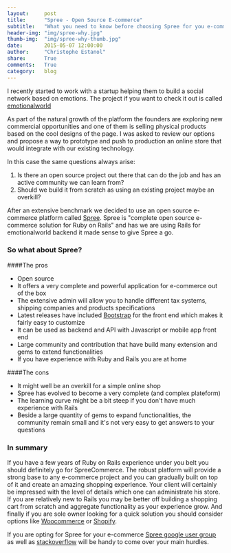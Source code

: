 ```yaml
---
layout:     post
title:      "Spree - Open Source E-commerce"
subtitle:   "What you need to know before choosing Spree for you e-commerce"
header-img: "img/spree-why.jpg"
thumb-img:  "img/spree-why-thumb.jpg"
date:       2015-05-07 12:00:00
author:     "Christophe Estanol"
share:      True
comments:   True
category:   blog
---
```


I recently started to work with a startup helping them to build a social network based on emotions. The project if you want to check it out is called [emotionalworld](https://emotionalworld.co/)

As part of the natural growth of the platform the founders are exploring new commercial opportunities and one of them is selling physical products based on the cool designs of the page.
I was asked to review our options and propose a way to prototype and push to production an online store that would integrate with our existing technology.

In this case the same questions always arise:

 1. Is there an open source project out there that can do the job and has an active community we can learn from?
 2. Should we build it from scratch as using an existing project maybe an overkill?

After an extensive benchmark we decided to use an open source e-commerce platform called [Spree](https://github.com/spree/spree). Spree is "complete open source e-commerce solution for Ruby on Rails" and has we are using Rails for emotionalworld backend it made sense to give Spree a go.


### So what about Spree?


####The pros


* Open source
* It offers a very complete and powerful application for e-commerce out of the box
* The extensive admin will allow you to handle different tax systems, shipping companies and products specifications
* Latest releases have included [Bootstrap](https://getbootstrap.com) for the front end which makes it fairly easy to customize
* It can be used as backend and API with Javascript or mobile app front end
* Large community and contribution that have build many extension and gems to extend functionalities
* If you have experience with Ruby and Rails you are at home

####The cons

* It might well be an overkill for a simple online shop
* Spree has evolved to become a very complete (and complex plateform)
* The learning curve might be a bit steep if you don't have much experience with Rails
* Beside a large quantity of gems to expand functionalities, the community remain small and  it's not very easy to get answers to your questions

### In summary

If you have a few years of Ruby on Rails experience under you belt you should definitely go for SpreeCommerce. The robust platform will provide a strong base to any e-commerce project and you can gradually built on top of it and create an amazing shopping experience. Your client will certainly be impressed with the level of details which one can administrate his store. If you are relatively new to Rails you may be better off building a shopping cart from scratch and aggregate functionality as your experience grow. And finally if you are sole owner looking for a quick solution you should consider options like [Woocommerce](http://www.woothemes.com/woocommerce/) or [Shopify](http://www.shopify.com).

If you are opting for Spree for your e-commerce [Spree google user group](https://groups.google.com/forum/#!forum/spree-user) as well as [stackoverflow](http://stackoverflow.com/questions/tagged/spree) will be handy to come over your main hurdles.
